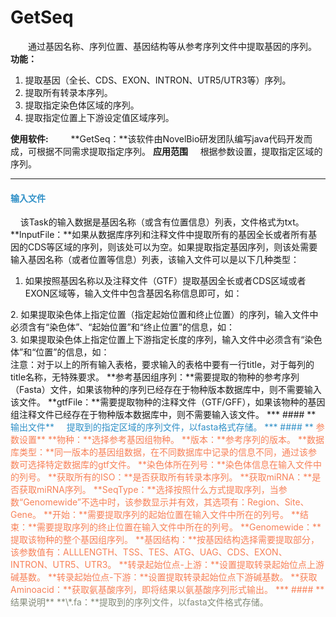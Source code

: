 # GetSeq
　　通过基因名称、序列位置、基因结构等从参考序列文件中提取基因的序列。
**功能：**
1. 提取基因（全长、CDS、EXON、INTRON、UTR5/UTR3等）序列。
2. 提取所有转录本序列。
3. 提取指定染色体区域的序列。
4. 提取指定位置上下游设定值区域序列。

**使用软件:**
　　	**GetSeq：**该软件由NovelBio研发团队编写java代码开发而成，可根据不同需求提取指定序列。
**应用范围**
&nbsp;&nbsp;&nbsp;&nbsp;根据参数设置，提取指定区域的序列。

***
#### **<i class="fa fa-dot-circle-o" aria-hidden="true" style="color:#3090C7"></i><span style="color:#3090C7"> 输入文件**
&nbsp;&nbsp;&nbsp;&nbsp;该Task的输入数据是基因名称（或含有位置信息）列表，文件格式为txt。 
**lnputFile：**如果从数据库序列和注释文件中提取所有的基因全长或者所有基因的CDS等区域的序列，则该处可以为空。如果提取指定基因序列，则该处需要输入基因名称（或者位置等信息）列表，该输入文件可以是以下几种类型：
1.	如果按照基因名称以及注释文件（GTF）提取基因全长或者CDS区域或者EXON区域等，输入文件中包含基因名称信息即可，如：
<div style="text-align:center">
	<img data-src="1.jpg" width="200px" ></img>
</div>
2.	如果提取染色体上指定位置（指定起始位置和终止位置）的序列，输入文件中必须含有“染色体”、“起始位置”和“终止位置”的信息，如：
<div style="text-align:center">
	<img data-src="2.jpg" width="400px" ></img>
</div>
3.	如果提取染色体上指定位置上下游指定长度的序列，输入文件中必须含有“染色体”和“位置”的信息，如：
<div style="text-align:center">
	<img data-src="3.jpg" width="300px" ></img>
</div>
注意：对于以上的所有输入表格，要求输入的表格中要有一行title，对于每列的title名称，无特殊要求。
**参考基因组序列：**需要提取的物种的参考序列（Fasta）文件，如果该物种的序列已经存在于物种版本数据库中，则不需要输入该文件。
 **gtfFile：**需要提取物种的注释文件（GTF/GFF），如果该物种的基因组注释文件已经存在于物种版本数据库中，则不需要输入该文件。
***
#### **<i class="fa fa-dot-circle-o" aria-hidden="true" style="color:#3090C7"></i><span style="color:#3090C7"> 输出文件**
&nbsp;&nbsp;&nbsp;&nbsp;提取到的指定区域的序列文件，以fasta格式存储。
***
#### **<i class="fa fa-cog" aria-hidden="true" style="color:#F88158"></i> <span style="color:#F88158">参数设置**<span>
**物种：**选择参考基因组物种。
**版本：**参考序列的版本。
**数据库类型：**同一版本的基因组数据，在不同数据库中记录的信息不同，通过该参数可选择特定数据库的gtf文件。
**染色体所在列号：**染色体信息在输入文件中的列号。
**获取所有的ISO：**是否获取所有转录本序列。
**获取miRNA：**是否获取miRNA序列。
**SeqType：**选择按照什么方式提取序列，当参数“Genomewide”不选中时，该参数显示并有效，其选项有：Region、Site、Gene。
**开始：**需要提取序列的起始位置在输入文件中所在的列号。
**结束：**需要提取序列的终止位置在输入文件中所在的列号。
**Genomewide：**提取该物种的整个基因组序列。
**基因结构：**按基因结构选择需要提取部分，该参数值有：ALLLENGTH、TSS、TES、ATG、UAG、CDS、EXON、INTRON、UTR5、UTR3。
**转录起始位点-上游：**设置提取转录起始位点上游碱基数。
**转录起始位点-下游：**设置提取转录起始位点下游碱基数。
**获取Aminoacid：**获取氨基酸序列，即将结果以氨基酸序列形式输出。
***
#### **<i class="fa fa-file-text" aria-hidden="true" style="color:#848b79"></i><span style="color:#848b79"> 结果说明**<span>
**\*.fa：**提取到的序列文件，以fasta文件格式存储。
